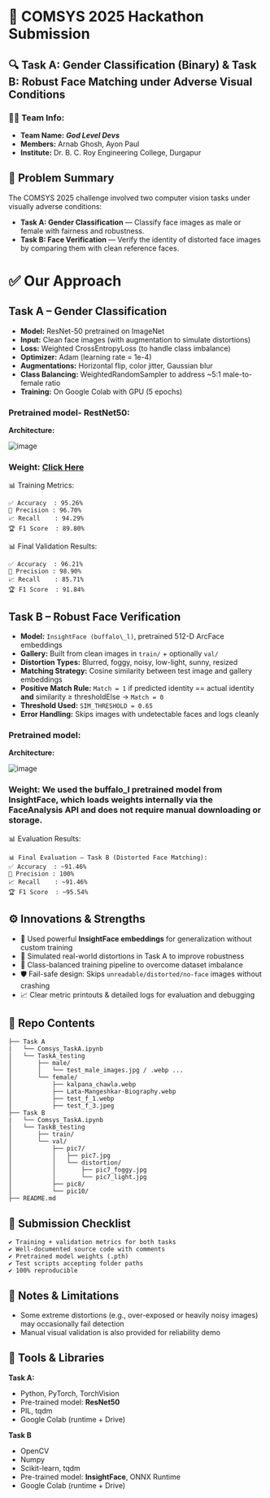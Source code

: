 🧠 COMSYS 2025 Hackathon Submission
===================================

🔍 Task A: Gender Classification (Binary) & Task B: Robust Face Matching under Adverse Visual Conditions
-----------------------------------------------------------------------------------------------

### 👨‍💻 Team Info:

- **Team Name:** **_God Level Devs_**
- **Members:** Arnab Ghosh, Ayon Paul
- **Institute:** Dr. B. C. Roy Engineering College, Durgapur

🧠 Problem Summary
------------------

The COMSYS 2025 challenge involved two computer vision tasks under visually adverse conditions:

*   **Task A: Gender Classification** — Classify face images as male or female with fairness and robustness.
*   **Task B: Face Verification** — Verify the identity of distorted face images by comparing them with clean reference faces.
    


✅ Our Approach
==================

## Task A – Gender Classification

*   **Model:** ResNet-50 pretrained on ImageNet
*   **Input:** Clean face images (with augmentation to simulate distortions)
*   **Loss:** Weighted CrossEntropyLoss (to handle class imbalance)
*   **Optimizer:** Adam (learning rate = 1e-4)
*   **Augmentations:** Horizontal flip, color jitter, Gaussian blur
*   **Class Balancing:** WeightedRandomSampler to address ~5:1 male-to-female ratio
*   **Training:** On Google Colab with GPU (5 epochs)
    
### Pretrained model- RestNet50:
**Architecture:**

![image](https://github.com/user-attachments/assets/1580d267-0dfe-46cd-a123-53ffd1b9a61d)

### **Weight**: [Click Here](https://drive.google.com/file/d/1HoK3uXRvtS9YiedMPxooO8p-rT7YcTIP/view?usp=drive_link)

📊 Training Metrics:

```
✅ Accuracy  : 95.26%  
🎯 Precision : 96.70%  
📈 Recall    : 94.29%  
🏆 F1 Score  : 89.80%
```

📊 Final Validation Results:

```
✅ Accuracy  : 96.21%  
🎯 Precision : 98.90%  
📈 Recall    : 85.71%  
🏆 F1 Score  : 91.84%
```

## Task B – Robust Face Verification

*   **Model:** `InsightFace (buffalo\_l)`, pretrained 512-D ArcFace embeddings
*   **Gallery:** Built from clean images in `train/` + optionally `val/`
*   **Distortion Types:** Blurred, foggy, noisy, low-light, sunny, resized
*   **Matching Strategy:** Cosine similarity between test image and gallery embeddings
*   **Positive Match Rule:** `Match = 1` if predicted identity == actual identity **and** similarity ≥ thresholdElse → `Match = 0`
*   **Threshold Used:** `SIM_THRESHOLD = 0.65`
*   **Error Handling:** Skips images with undetectable faces and logs cleanly
    

### Pretrained model:
**Architecture:**

![image](https://github.com/user-attachments/assets/59c8c611-b17e-4b0c-bc2c-5e0aa7061892)

### **Weight**: We used the buffalo_l pretrained model from InsightFace, which loads weights internally via the FaceAnalysis API and does not require manual downloading or storage.

📊 Evaluation Results:

```
📊 Final Evaluation — Task B (Distorted Face Matching):
✅ Accuracy  : ~91.46%
🎯 Precision : 100%
📈 Recall    : ~91.46%
🏆 F1 Score  : ~95.54%
```

⚙️ Innovations & Strengths
--------------------------

*   🧠 Used powerful **InsightFace embeddings** for generalization without custom training
*   🧪 Simulated real-world distortions in Task A to improve robustness
*   🧼 Class-balanced training pipeline to overcome dataset imbalance
*   🛡️ Fail-safe design: Skips `unreadable/distorted/no-face` images without crashing
*   📈 Clear metric printouts & detailed logs for evaluation and debugging
    

📁 Repo Contents
----------------

```
├── Task A
|   └── Comsys_TaskA.ipynb
│   └── TaskA_testing
│       ├── male/
│       │   └── test_male_images.jpg / .webp ...
│       └── female/
│           ├── kalpana_chawla.webp
│           ├── Lata-Mangeshkar-Biography.webp
│           ├── test_f_1.webp
│           ├── test_f_3.jpeg
├── Task B
|   └── Comsys_TaskA.ipynb
│   └── TaskB_testing
│       ├── train/
│       └── val/
│           ├── pic7/
│           │   ├── pic7.jpg
│           │   └── distortion/
│           │       ├── pic7_foggy.jpg
│           │       └── pic7_light.jpg
│           ├── pic8/
│           └── pic10/
├── README.md
```

📝 Submission Checklist
-----------------------
```
✔️ Training + validation metrics for both tasks
✔️ Well-documented source code with comments
✔️ Pretrained model weights (.pth)
✔️ Test scripts accepting folder paths
✔️ 100% reproducible
```
📌 Notes & Limitations
----------------------

*   Some extreme distortions (e.g., over-exposed or heavily noisy images) may occasionally fail detection
*   Manual visual validation is also provided for reliability demo
    

🚀 Tools & Libraries
--------------------
**Task A:**
* Python, PyTorch, TorchVision
* Pre-trained model: **ResNet50**
* PIL, tqdm
* Google Colab (runtime + Drive)

**Task B**
* OpenCV
* Numpy
* Scikit-learn, tqdm
* Pre-trained model: **InsightFace**, ONNX Runtime
* Google Colab (runtime + Drive)
